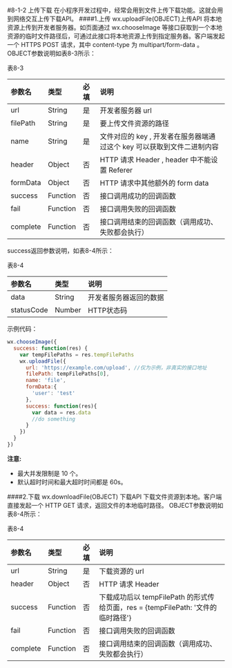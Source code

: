 #8-1-2 上传下载
在小程序开发过程中，经常会用到文件上传下载功能。这就会用到网络交互上传下载API。
####1.上传
wx.uploadFile(OBJECT)上传API
将本地资源上传到开发者服务器。如页面通过 wx.chooseImage 等接口获取到一个本地资源的临时文件路径后，可通过此接口将本地资源上传到指定服务器。客户端发起一个 HTTPS POST 请求，其中 content-type 为 multipart/form-data 。
OBJECT参数说明如表8-3所示：

表8-3

| 参数名 | 类型 | 必填 | 说明 |
| :--- | :--- | :--- | :--- |
| url | String | 是 | 开发者服务器 url |
| filePath | String | 是 | 要上传文件资源的路径 |
| name | String | 是 | 文件对应的 key , 开发者在服务器端通过这个 key 可以获取到文件二进制内容 |
| header | Object | 否 | HTTP 请求 Header , header 中不能设置 Referer |
| formData | Object | 否 | HTTP 请求中其他额外的 form data |
| success | Function | 否 | 接口调用成功的回调函数 |
| fail | Function | 否 | 接口调用失败的回调函数 |
| complete | Function | 否 | 接口调用结束的回调函数（调用成功、失败都会执行） |

success返回参数说明，如表8-4所示：

表8-4

| 参数名 | 类型 | 说明 |
| :--- | :--- | :--- |
| data | String | 开发者服务器返回的数据 |
| statusCode | Number | HTTP状态码 |

示例代码：


```js
wx.chooseImage({
  success: function(res) {
    var tempFilePaths = res.tempFilePaths
    wx.uploadFile({
      url: 'https://example.com/upload', //仅为示例，非真实的接口地址
      filePath: tempFilePaths[0],
      name: 'file',
      formData:{
        'user': 'test'
      },
      success: function(res){
        var data = res.data
        //do something
      }
    })
  }
})
```
**注意:**

* 最大并发限制是 10 个。
* 默认超时时间和最大超时时间都是 60s。


####2.下载
wx.downloadFile(OBJECT) 下载API
下载文件资源到本地。客户端直接发起一个 HTTP GET 请求，返回文件的本地临时路径。
OBJECT参数说明如表8-4所示：

表8-4

| 参数名 | 类型 | 必填 | 说明 |
| :--- | :--- | :--- | :--- |
| url | String | 是 | 下载资源的 url |
| header | Object | 否 | HTTP 请求 Header |
| success | Function | 否 | 下载成功后以 tempFilePath 的形式传给页面，res = {tempFilePath: '文件的临时路径'} |
| fail | Function | 否 | 接口调用失败的回调函数 |
| complete | Function | 否 | 接口调用结束的回调函数（调用成功、失败都会执行） |

